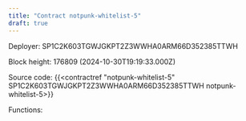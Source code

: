 ```yaml
---
title: "Contract notpunk-whitelist-5"
draft: true
---
```

Deployer: SP1C2K603TGWJGKPT2Z3WWHA0ARM66D352385TTWH


 



Block height: 176809 (2024-10-30T19:19:33.000Z)

Source code: {{<contractref "notpunk-whitelist-5" SP1C2K603TGWJGKPT2Z3WWHA0ARM66D352385TTWH notpunk-whitelist-5>}}

Functions:


